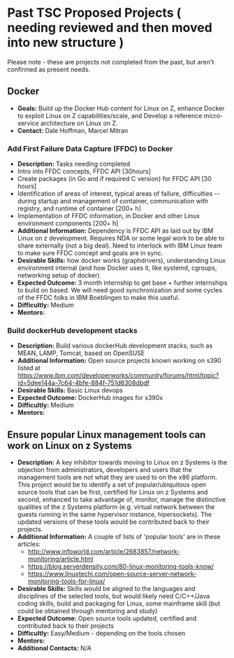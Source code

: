 # Past TSC Proposed Projects ( needing reviewed and then moved into new structure )

Please note - these are projects not completed from the past, but aren't confirmed as present needs.

## Docker

  * **Goals:** Build up the Docker Hub content for Linux on Z, enhance Docker to exploit Linux on Z capabilities/scale, and Develop a reference micro-service architecture on Linux on Z.
  * **Contact:** Dale Hoffman, Marcel Mitran

### Add First Failure Data Capture (FFDC) to Docker

  * **Description:** Tasks needing completed
  * Intro into FFDC concepts, FFDC API [30hours]
  * Create packages (in Go and if required C version) for FFDC API [30 hours]
  * Identification of areas of interest, typical areas of failure, difficulties -- during startup and management of container, communication with registry, and runtime of container [200+ h]
  * Implementation of FFDC information, in Docker and other Linux environment components [200+ h]
  * **Additional Information:** Dependency is FFDC API as laid out by IBM Linux on z development. Requires NDA or some legal work to be able to share externally (not a big deal). Need to interlock with IBM Linux team to make sure FFDC concept and goals are in sync.
  * **Desirable Skills:** how docker works (graphdrivers), understanding Linux environment internal (and how Docker uses it, like systemd, cgroups, networking setup of docker)
  * **Expected Outcome:** 3 month internship to get base + further internships to build on based. We will need good synchronization and some cycles of the FFDC folks in IBM Boeblingen to make this useful.
  * **Difficultly:** Medium
  * **Mentors:**

### Build dockerHub development stacks

  * **Description:** Build various dockerHub development stacks, such as MEAN, LAMP, Tomcat, based on OpenSUSE
  * **Additional Information:** Open source projects known working on s390 listed at https://www.ibm.com/developerworks/community/forums/html/topic?id=5dee144a-7c64-4bfe-884f-751d6308dbdf
  * **Desirable Skills:** Basic Linux devops
  * **Expected Outcome:** DockerHub images for s390x
  * **Difficultly:** Medium
  * **Mentors:**

## Ensure popular Linux management tools can work on Linux on z Systems

  * **Description:** A key inhibitor towards moving to Linux on z Systems is the objection from administrators, developers and users that the management tools are not what they are used to on the x86 platform.  This project would be to identify a set of popular/ubiquitous open source tools that can be first, certified for Linux on z Systems and second, enhanced to take advantage of, monitor, manage the distinctive qualities of the z Systems platform (e.g. virtual network between the guests running in the same hypervisor instance, hipersockets).  The updated versions of these tools would be contributed back to their projects.
  * **Additional Information:** A couple of lists of 'popular tools' are in these articles:
    * http://www.infoworld.com/article/2683857/network-monitoring/article.html
    * https://blog.serverdensity.com/80-linux-monitoring-tools-know/
    * https://www.linuxtechi.com/open-source-server-network-monitoring-tools-for-linux/
  * **Desirable Skills:** Skills would be aligned to the languages and disciplines of the selected tools, but would likely need C/C++/Java coding skills, build and packaging for Linux, some mainframe skill (but could be obtained through mentoring and study)
  * **Expected Outcome:** Open source tools updated, certified and contributed back to their projects
  * **Difficultly:** Easy/Medium - depending on the tools chosen
  * **Mentors:**
  * **Additional Contacts:** N/A


